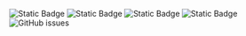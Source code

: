 ![Static Badge](https://img.shields.io/badge/blacklists-60-000000) ![Static Badge](https://img.shields.io/badge/blacklisted-2850486-cc0000) ![Static Badge](https://img.shields.io/badge/whitelisted-2242-00CC00) ![Static Badge](https://img.shields.io/badge/streaming_blacklist-28107-000000) ![GitHub issues](https://img.shields.io/github/issues/fabriziosalmi/blacklists)
